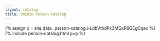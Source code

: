 ```yaml
---
layout: catalog
title: SWERIK Person Catalog
---
```

{% assign p = site.data._person-catalog.i-LdbVtbdPx3MQxR6GEgCqax %}
{% include person-catalog.html p=p %}

